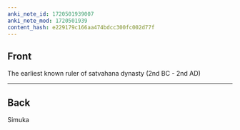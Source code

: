 ```yaml
---
anki_note_id: 1720501939007
anki_note_mod: 1720501939
content_hash: e229179c166aa474bdcc300fc002d77f
---
```


## Front

The earliest known ruler of satvahana dynasty (2nd BC - 2nd AD)

<hr/>

## Back

Simuka